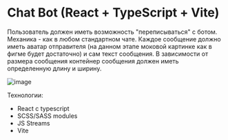 # Chat Bot (React + TypeScript + Vite)

Пользователь должен иметь возможность "переписываться" с ботом. Механика - как в любом стандартном чате. Каждое сообщение должно иметь аватар отправителя (на данном этапе моковой картинке как в фигме будет достаточно) и сам текст сообщения. В зависимости от размера сообщения контейнер сообщения должен иметь определенную длину и ширину. 


![image](https://github.com/VadimOsin/ChatBot/assets/77578690/c8341e54-8a89-4ebe-a3a7-4a98cb4e195c)

Технологии:
- React с typescript
- SCSS/SASS modules
- JS Streams
- Vite
